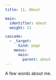 ```yaml
---
title: 11. About

main:
  identifier: about
  weight: 11

cascade:
  - _target:
      kind: page
    menus:
      main:
        parent: about
---
```


A few words about me.

